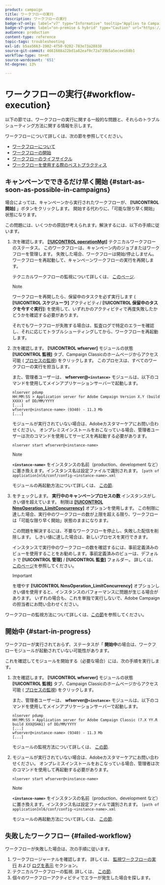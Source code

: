 ```yaml
---
product: campaign
title: ワークフローの実行
description: ワークフローの実行
badge-v7-only: label="v7" type="Informative" tooltip="Applies to Campaign Classic v7 only"
badge-v7-prem: label="on-premise & hybrid" type="Caution" url="https://experienceleague.adobe.com/docs/campaign-classic/using/installing-campaign-classic/architecture-and-hosting-models/hosting-models-lp/hosting-models.html" tooltip="Applies to on-premise and hybrid deployments only"
audience: production
content-type: reference
topic-tags: troubleshooting
exl-id: b5aa5663-1902-4f50-9202-783e73a28838
source-git-commit: 4661688a22bd1a82eaf9c72a739b5a5ecee168b1
workflow-type: tm+mt
source-wordcount: '651'
ht-degree: 13%

---
```


# ワークフローの実行{#workflow-execution}



以下の節では、ワークフローの実行に関する一般的な問題と、それらのトラブルシューティング方法に関する情報を示します。

ワークフローについて詳しくは、次の節を参照してください。

* [ワークフローについて](../../workflow/using/about-workflows.md)
* [ワークフローの開始](../../workflow/using/starting-a-workflow.md)
* [ワークフローのライフサイクル](../../workflow/using/workflow-life-cycle.md)
* [ワークフローを使用する際のベストプラクティス](../../workflow/using/workflow-best-practices.md)

## キャンペーンでできるだけ早く開始 {#start-as-soon-as-possible-in-campaigns}

場合によっては、キャンペーンから実行されたワークフローが、 **[!UICONTROL 開始]** 」ボタンをクリックします。 開始する代わりに、「可能な限り早く開始」状態になります。

この問題には、いくつかの原因が考えられます。解決するには、以下の手順に従います。

1. 次を確認します。 [**[!UICONTROL operationMgt]**](../../workflow/using/about-technical-workflows.md) テクニカルワークフローのステータス。 このワークフローは、キャンペーン内のジョブまたはワークフローを管理します。 失敗した場合、ワークフローは開始/停止しません。 ワークフローを再起動して、キャンペーンワークフローの実行を再開します。

   テクニカルワークフローの監視について詳しくは、 [このページ](../../workflow/using/monitoring-technical-workflows.md).

   >[!NOTE]
   >
   >ワークフローを再開したら、保留中のタスクを必ず実行します ( **[!UICONTROL スケジューラ]** アクティビティ/ **[!UICONTROL 保留中のタスクを今すぐ実行]**) を使用して、いずれかのアクティビティで再度失敗したかどうかを確認する必要があります。

   それでもワークフローが失敗する場合は、監査ログで特定のエラーを確認し、それに応じてトラブルシューティングしてから、ワークフローを再起動します。

1. 次を確認します。 **[!UICONTROL wfserver]** モジュールの状態 **[!UICONTROL 監視]** タブ、Campaign Classicのホームページからアクセス可能 ( [プロセスの監視](../../production/using/monitoring-processes.md)) をクリックします。 このプロセスは、すべてのワークフローの実行を担当します。

   また、管理者ユーザーは、 **wfserver@`<instance>`** モジュールは、以下のコマンドを使用してメインアプリケーションサーバーで起動します。

   ```
   nlserver pdump
   HH:MM:SS > Application server for Adobe Campaign Version X.Y (build XXXX) of DD/MM/YYYY
   [...]
   wfserver@<instance-name> (9340) - 11.3 Mb
   [...]
   ```

   モジュールが実行されていない場合は、Adobeカスタマーケアにお問い合わせください。 オンプレミスインストールをおこなっている場合、管理者ユーザーは次のコマンドを使用してサービスを再起動する必要があります。

   ```
   nlserver start wfserver@<instance-name>
   ```

   >[!NOTE]
   >
   >**`<instance-name>`** をインスタンスの名前（production、development など）に置き換えます。インスタンス名は設定ファイルで識別されます。
   >`[path of application]nl6/conf/config-<instance-name>.xml`

   モジュールの再起動方法について詳しくは、 [この節](../../production/using/usual-commands.md#module-launch-commands).

1. をチェックします。 **実行中のキャンペーンプロセスの数** インスタンスがしきい値を超えています。 制限は [**[!UICONTROL NmsOperation_LimitConcurrency]**](../../installation/using/configuring-campaign-options.md#campaign-e-workflow-management) オプションを使用します。 この制限に達した場合、実行中のワークフローの数が上限を超える限り、ワークフローは「可能な限り早く開始」状態のままになります。

   この問題を解決するには、不要なワークフローを停止し、失敗した配信を削除します。 しきい値に達した場合は、新しいプロセスを実行できます。

   インスタンスで実行中のワークフローの数を確認するには、事前定義済みのビューを使用することをお勧めします。事前定義済みのビューは、デフォルトで **[!UICONTROL 管理]** / **[!UICONTROL 監査]** フォルダー。 詳しくは、[このページ](../../workflow/using/monitoring-workflow-execution.md#filtering-workflows-status)を参照してください。

   >[!IMPORTANT]
   >
   >を増やす **[!UICONTROL NmsOperation_LimitConcurrency]** オプションしきい値を使用すると、インスタンスのパフォーマンスに問題が生じる場合があります。 いずれの場合も、これを単独で実行しないで、Adobe Campaignの担当者にお問い合わせください。

ワークフローの監視方法について詳しくは、[この節](../../workflow/using/monitoring-workflow-execution.md)を参照してください。

## 開始中 {#start-in-progress}

ワークフローが実行されておらず、ステータスが「 **開始中**&#x200B;の場合は、ワークフローモジュールが起動されていない可能性があります。

これを確認してモジュールを開始する（必要な場合）には、次の手順を実行します。

1. 次を確認します。 **[!UICONTROL wfserver]** モジュールの状態 **[!UICONTROL 監視]** タブ、Campaign Classicのホームページからアクセス可能 ( [プロセスの監視](../../production/using/monitoring-processes.md)) をクリックします。

   また、管理者ユーザーは、 **wfserver@`<instance>`** モジュールは、以下のコマンドを使用してメインアプリケーションサーバーで起動します。

   ```
   nlserver pdump
   HH:MM:SS > Application server for Adobe Campaign Classic (7.X YY.R build XXX@SHA1) of DD/MM/YYYY
   [...]
   wfserver@<instance-name> (9340) - 11.3 Mb
   [...]
   ```

   モジュールの監視方法について詳しくは、 [この節](../../production/using/usual-commands.md#monitoring-commands-).

1. モジュールが実行されていない場合は、Adobeカスタマーケアにお問い合わせください。 オンプレミスインストールをおこなっている場合、管理者は次のコマンドを使用して再起動する必要があります。

   ```
   nlserver start wfserver@<instance-name>
   ```

   >[!NOTE]
   >
   >**`<instance-name>`** をインスタンスの名前（production、development など）に置き換えます。インスタンス名は設定ファイルで識別されます。
   >`[path of application]nl6/conf/config-<instance-name>.xml`

   モジュールの再起動方法について詳しくは、 [この節](../../production/using/usual-commands.md#module-launch-commands).

## 失敗したワークフロー {#failed-workflow}

ワークフローが失敗した場合は、次の手順に従います。

1. ワークフロージャーナルを確認します。 詳しくは、 [監視ワークフローの実行](../../workflow/using/monitoring-workflow-execution.md) および [ログを表示](../../workflow/using/monitoring-workflow-execution.md#displaying-logs) セクション。
1. テクニカルワークフローの監視. 詳しくは、 [この節](../../workflow/using/monitoring-technical-workflows.md).
1. 個々のワークフローアクティビティでエラーが発生した場合を探します。

